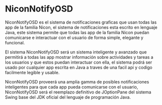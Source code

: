 NiconNotifyOSD
==============

NiconNotifyOSD es el sistema de notificaciones graficas que usan todas las app de la familia Nicon, el sistema de
notificaciones esta escrito en lenguaje Java, este sistema permite que todas las app de la familia Nicon puedan 
comunicarse e interactuar con el usuario de forma simple, elegante y funcional.

El sistema NiconNotifyOSD será un sistema inteligente y avanzado que permitirá a todas las app mostrar información
sobre actividades y tareas a los usuarios y que estos puedan interactuar con ella, el sistema podrá ser usado por
cualquier app escrita en Java a traves de una facil api y codigo facilmente legible y usable.

NiconNotifyOSD proveerá una amplia gamma de posibles notificaciones inteligentes para que cada app pueda comunicarse
con el usuario, NiconNotifyOSD será el reemplazo definitivo de JOptionPane del sistema Swing base del JDK oficial del
lenguaje de programación Java.
